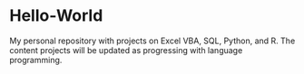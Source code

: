 # Hello-World

My personal repository with projects on Excel VBA, SQL, Python, and R.
The content projects will be updated as progressing with language programming.

